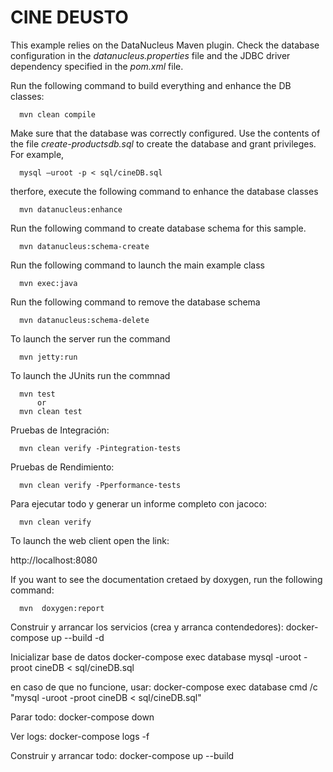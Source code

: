 CINE DEUSTO
============================

This example relies on the DataNucleus Maven plugin. Check the database configuration in the *datanucleus.properties* file and the JDBC driver dependency specified in the *pom.xml* file.

Run the following command to build everything and enhance the DB classes:

      mvn clean compile

Make sure that the database was correctly configured. Use the contents of the file *create-productsdb.sql* to create the database and grant privileges. For example,

      mysql –uroot -p < sql/cineDB.sql

therfore, execute the following command to enhance the database classes

      mvn datanucleus:enhance

Run the following command to create database schema for this sample.

      mvn datanucleus:schema-create

Run the following command to launch the main example class 
   
      mvn exec:java

Run the following command to remove the database schema
   
      mvn datanucleus:schema-delete

To launch the server run the command

      mvn jetty:run

To launch the JUnits run the commnad

      mvn test
          or
      mvn clean test

Pruebas de Integración:

      mvn clean verify -Pintegration-tests

Pruebas de Rendimiento:

      mvn clean verify -Pperformance-tests

Para ejecutar todo y generar un informe completo con jacoco:

      mvn clean verify

To launch the web client open the link:

http://localhost:8080

If you want to see the documentation cretaed by doxygen, run the following command:

      mvn  doxygen:report


Construir y arrancar los servicios (crea y arranca contendedores):
      docker-compose up --build -d


Inicializar base de datos
      docker-compose exec database mysql -uroot -proot cineDB < sql/cineDB.sql

en caso de que no funcione, usar:
      docker-compose exec database cmd /c "mysql -uroot -proot cineDB < sql/cineDB.sql"

Parar todo:
      docker-compose down

Ver logs:
      docker-compose logs -f


Construir y arrancar todo:
      docker-compose up --build
